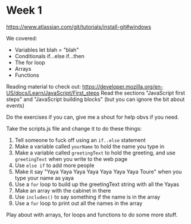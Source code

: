 # Week 1

https://www.atlassian.com/git/tutorials/install-git#windows

We covered:
* Variables let blah = "blah"
* Conditionals if...else if...then
* The for loop
* Arrays
* Functions

Reading material to check out: https://developer.mozilla.org/en-US/docs/Learn/JavaScript/First_steps
Read the sections "JavaScript first steps" and "JavaScript building blocks" (but you can ignore the bit about events)

Do the exercises if you can, give me a shout for help obvs if you need.

Take the scripts.js file and change it to do these things:

1. Tell someone to fuck off using an `if..else` statement
2. Make a variable called `yourName` to hold the name you type in
3. Make a variable called `greetingText` to hold the greeting, and use `greetingText` when you write to the web page
4. Use `else if` to add more people
5. Make it say "Yaya Yaya Yaya Yaya Yaya Yaya Yaya Toure" when you type your name as yaya
6. Use a `for` loop to build up the greetingText string with all the Yayas
7. Make an array with the cabinet in there
8. Use `includes()` to say something if the name is in the array
9. Use a `for` loop to print out all the names in the array

Play about with arrays, for loops and functions to do some more stuff.

